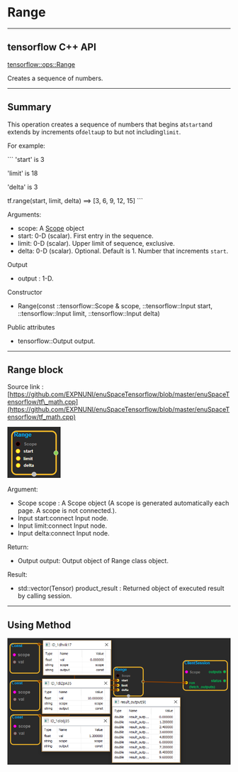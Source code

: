# Range

---

## tensorflow C++ API

[tensorflow::ops::Range](https://www.tensorflow.org/api_docs/cc/class/tensorflow/ops/range)

Creates a sequence of numbers.

---

## Summary

This operation creates a sequence of numbers that begins at`start`and extends by increments of`delta`up to but not including`limit`.

For example:

\`\`\` 'start' is 3

'limit' is 18

'delta' is 3

tf.range\(start, limit, delta\) ==&gt; \[3, 6, 9, 12, 15\] \`\`\`

Arguments:

* scope: A [Scope](https://www.tensorflow.org/api_docs/cc/class/tensorflow/scope.html#classtensorflow_1_1_scope) object
* start: 0-D \(scalar\). First entry in the sequence.
* limit: 0-D \(scalar\). Upper limit of sequence, exclusive.
* delta: 0-D \(scalar\). Optional. Default is 1. Number that increments `start`.

Output

* output : 1-D.

Constructor

* Range\(const ::tensorflow::Scope & scope, ::tensorflow::Input start, ::tensorflow::Input limit, ::tensorflow::Input delta\)

Public attributes

* tensorflow::Output output.

---

## Range block

Source link : [https://github.com/EXPNUNI/enuSpaceTensorflow/blob/master/enuSpaceTensorflow/tf\_math.cpp](https://github.com/EXPNUNI/enuSpaceTensorflow/blob/master/enuSpaceTensorflow/tf_math.cpp)

![](/assets/math_Range_Symbol.png)

Argument:

* Scope scope : A Scope object \(A scope is generated automatically each page. A scope is not connected.\).
* Input start:connect  Input node.
* Input limit:connect  Input node.
* Input delta:connect  Input node.

Return:

* Output output: Output object of Range class object.

Result:

* std::vector\(Tensor\) product\_result : Returned object of executed result by calling session.

---

## Using Method

![](/assets/math_Range_Method.png)

